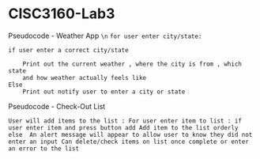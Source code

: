 # CISC3160-Lab3
Pseudocode - Weather App `\n`
	`for user enter city/state:`

	if user enter a correct city/state
	
		Print out the current weather , where the city is from , which state 
		and how weather actually feels like
	Else
		Print out notify user to enter a city or state 

Pseudocode - Check-Out List 

`User will add items to the list :
	For user enter item to list :
		if user enter item and press button add
		Add item to the list orderly 
		else 
			An alert message will appear to allow user to know they did not  enter an input
	Can delete/check items on list once complete or enter an error to the list`
